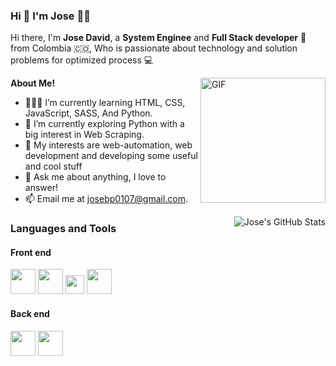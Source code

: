 <!--
**josbp0107/josbp0107** is a ✨ _special_ ✨ repository because its `README.md` (this file) appears on your GitHub profile.

Here are some ideas to get you started:

- 🔭 I’m currently working on ...
- 🌱 I’m currently learning ...
- 👯 I’m looking to collaborate on ...
- 🤔 I’m looking for help with ...
- 💬 Ask me about ...
- 📫 How to reach me: ...
- 😄 Pronouns: ...
- ⚡ Fun fact: ...
-->

<h3>Hi 👋 I'm Jose 👨‍💻</h3>


Hi there, I'm **Jose David**, a **System Enginee** and **Full Stack developer** 🚀 from Colombia 🇨🇴, Who is passionate about technology and solution problems for optimized process 💻

 <img align="right" height="200px" alt="GIF" src="https://i.pinimg.com/originals/e4/26/70/e426702edf874b181aced1e2fa5c6cde.gif" />

**About Me!**

- 👨🏽‍💻 I’m currently learning HTML, CSS, JavaScript, SASS, And Python.
- 🌱 I’m currently exploring Python with a big interest in Web Scraping. 
- 🤔 My interests are web-automation, web development and developing some useful and cool stuff
- 💬 Ask me about anything, I love to answer!
- 📫 Email me at [josebp0107@gmail.com](mailto:josebp0107@gmail.com).

<img align="right" src="https://github-readme-stats.vercel.app/api?username=josbp0107&show_icons=true&hide_border=true&count_private=true&theme=shades-of-purple&icon_color=fad000" alt="Jose's GitHub Stats">

<h3>Languages and Tools</h3>  

<h4>Front end</h4> 


<code><img height="40" src="https://user-images.githubusercontent.com/53883450/114072748-36e61080-9868-11eb-983a-64bf9e9284af.png"></code>
<code><img height="40" src="https://user-images.githubusercontent.com/53883450/114073050-7ca2d900-9868-11eb-8cca-29949682524a.png"></code>
<code><img height="30" src="https://user-images.githubusercontent.com/53883450/114073263-b673df80-9868-11eb-899f-3b85ab718924.png"></code>
<code><img height="40" src="https://user-images.githubusercontent.com/53883450/114073365-d2778100-9868-11eb-841c-59a1f52852b6.png"></code>

<h4>Back end</h4> 

<code><img height="40" src="https://user-images.githubusercontent.com/53883450/114073501-f63ac700-9868-11eb-92d0-f0d40f5b8e3c.png"></code>
<code><img height="40" src="https://user-images.githubusercontent.com/53883450/114073616-1a96a380-9869-11eb-8973-f9c21f685aa0.png"></code>






